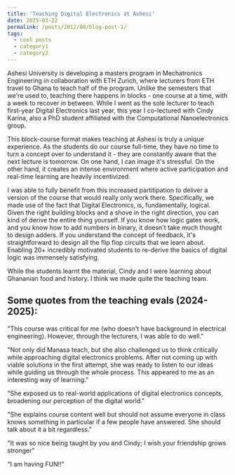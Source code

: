 ```yaml
---
title: 'Teaching Digital Electronics at Ashesi'
date: 2025-03-22
permalink: /posts/2012/08/blog-post-1/
tags:
  - cool posts
  - category1
  - category2
---
```


Ashesi University is developing a masters program in Mechatronics Engineering in collaboration with ETH Zurich, where lecturers from ETH travel to Ghana to teach half of the program. Unlike the semesters that we're used to, teaching there happens in blocks - one course at a time, with a week to recover in between. While I went as the sole lecturer to teach first-year Digital Electronics last year, this year I co-lectured with Cindy Karina, also a PhD student affiliated with the Computational Nanoelectronics group. 

This block-course format makes teaching at Ashesi is truly a unique experience. As the students do our course full-time, they have no time to turn a concept over to understand it - they are constantly aware that the next lecture is tomorrow. On one hand, I can image it's stressful. On the other hand, it creates an intense environment where active participation and real-time learning are heavily incentivized. 

I was able to fully benefit from this increased partitipation to deliver a version of the course that would really only work there. Specifically, we made use of the fact that Digital Electronics, is, fundamentally, logical. Given the right building blocks and a shove in the right direction, you can kind of derive the entire thing yourself. If you know how logic gates work, and you know how to add numbers in binary, it doesn't take much thought to design adders. If you understand the concept of feedback, it's straightforward to design all the flip flop circuits that we learn about. Enabling 20+ incredibly motivated students to re-derive the basics of digital logic was immensely satisfying.

While the students learnt the material, Cindy and I were learning about Ghananian food and history. I think we made quite the teaching team.

Some quotes from the teaching evals (2024-2025):
------

"This course was critical for me (who doesn't have background in electrical engineering). However, through the lecturers, I was able to do well."

"Not only did Manasa teach, but she also challenged us to think critically while approaching digital electronics problems. After not coming up with viable solutions in the first attempt, she was ready to listen to our ideas while guiding us through the whole process. This appeared to me as an interesting way of learning."

"She exposed us to real-world applications of digital electronics concepts, broadening our perception of the digital world."

"She explains course content well but should not assume everyone in class knows something in particular if a few people have answered. She should talk about it a bit regardless."

"It was so nice being taught by you and Cindy; I wish your friendship grows stronger"

"I am having FUN!!"

<!-- Headings are cool
======

You can have many headings
======

Aren't headings cool?
------ -->